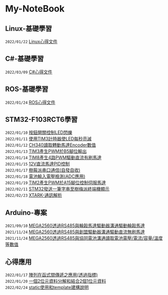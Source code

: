# My-NoteBook

## Linux-基礎學習
```2022/01/22``` [Linux心得文件](https://github.com/superwsl3/Linux-Study.git)<br>

## C#-基礎學習
```2022/03/09``` [C#心得文件](https://github.com/superwsl3/C_Shap-Study.git)<br>


## ROS-基礎學習
```2022/01/24``` [ROS心得文件](https://github.com/superwsl3/ROS-Study.git)<br>

## STM32-F103RCT6學習
```2022/01/10``` [按鈕開關控制LED閃爍](https://github.com/superwsl3/STMF103RCT6-Key_Control_Led.git)<br>
```2022/01/11``` [使用TIM3計時器使LED每秒亮滅](https://github.com/superwsl3/STMF103RCT6-TIM3.git)<br>
```2022/01/12``` [CH340讀取轉動馬達Encoder數值](https://github.com/superwsl3/STMF103RCT6-Encoder_Read.git)<br>
```2022/01/13``` [TIM3產生PWM於B5腳位輸出](https://github.com/superwsl3/STMF103RCT6-TIM3_PWM.git)<br>
```2022/01/14``` [TIM8產生4路PWM驅動直流有刷馬達](https://github.com/superwsl3/STM32F103RCT6-Motor_Control.git)<br>
```2022/01/15``` [12V直流馬達PID控制](https://github.com/superwsl3/STM32F103RCT6-DC_Motor_PID.git)<br>
```2022/01/17``` [樹莓派串口通信(自發自收)](https://github.com/superwsl3/STMF103RCT6-Raspi_COM.git)<br>
```2022/01/18``` [電池輸入電壓檢測(ADC應用)](https://github.com/superwsl3/STMF103RCT6-Battery_Detect.git)<br>
```2022/01/19``` [TIM2產生PWM於A15腳位控制伺服馬達](https://github.com/superwsl3/STMF103RCT6-Servo_motor_control.git)<br>
```2022/02/11``` [STM32發送一筆字串至樹梅派終端機顯示](https://github.com/superwsl3/STMF103RCT6-Boost_aiso_com_send.git)<br>
```2022/02/23``` [XTARK-通訊解析](https://github.com/superwsl3/STM32-F103RCT6-XTARK_Usart.git)<br>

## Arduino-專案
```2021/09/10``` [MEGA2560透過RS485與輪榖馬達驅動器溝通驅動輪榖馬達](https://github.com/superwsl3/Arduino_RS485_Motor_Driver_ZLAC8015D_LIB.git)<br>
```2021/11/24``` [MEGA2560透過RS485與創盟驅動器溝通驅動直流無刷馬達](https://github.com/superwsl3/Arduino_RS485_Motor_Driver_K045CQE_LIB.git)<br>
```2021/11/24``` [MEGA2560透過RS485與協同電池溝通讀取電池電壓/電流/容量/溫度等數值](https://github.com/superwsl3/Arduino_RS485_Battery_US2432_LIB.git)<br>

## 心得應用
```2022/01/17``` [陣列在函式間傳遞之應用(透過指標)](https://github.com/superwsl3/Note_Arrays_function_arguments.git)<br>
```2022/01/20``` [一個2位元資料分解和結合2個1位元資料](https://github.com/superwsl3/Note-comdata_transfer.git)<br>
```2022/02/24``` [static使用和template建構說明](https://github.com/superwsl3/Note-static_using_and_template_establish.git)<br>


